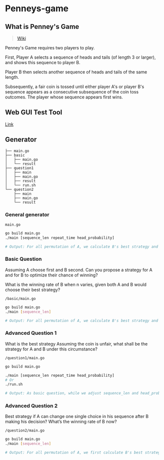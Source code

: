 # Penneys-game

## What is Penney's Game

> [Wiki](https://en.wikipedia.org/wiki/Penney%27s_game)

Penney's Game requires two players to play.

First, Player A selects a sequence of heads and tails (of length 3 or larger), and shows this sequence to player B.

Player B then selects another sequence of heads and tails of the same length.

Subsequently, a fair coin is tossed until either player A's or player B's sequence appears as a consecutive subsequence of the coin toss outcomes. The player whose sequence appears first wins.

## Web GUI Test Tool

[Link](https://hcwxd.github.io/Penneys-game/index.html)

## Generator

```
├── main.go
├── basic
│   ├── main.go
│   └── result
├── question1
│   ├── main
│   ├── main.go
│   ├── result
│   └── run.sh
└── question2
    ├── main
    ├── main.go
    └── result
```

### General generator

`main.go`

```bash
go build main.go
./main [sequence_len repeat_time head_probability]

# Output: For all permutation of A, we calculate B's best strategy and winning rate.
```

### Basic Question

Assuming A choose first and B second. Can you propose a strategy for A and for B to optimize their chance of winning?

What is the winning rate of B when n varies, given both A and B would choose their best strategy?

`/basic/main.go`

```bash
go build main.go
./main [sequence_len]

# Output: For all permutation of A, we calculate B's best strategy and winning rate. We can then find out best strategy for A
```

### Advanced Question 1

What is the best strategy Assuming the coin is unfair, what shall be the strategy for A and B under this circumstance?

`/question1/main.go`

```bash
go build main.go

./main [sequence_len repeat_time head_probability]
# Or
./run.sh

# Output: As basic question, while we adjust sequence_len and head_probability
```

### Advanced Question 2

Best strategy if A can change one single choice in his sequence after B making his decision? What’s the winning rate of B now?

`/question2/main.go`

```bash
go build main.go
./main [sequence_len]

# Output: For all permutation of A, we first calculate B's best strategy and winning rate. Then we try to change A's one single choice and find out which change is the optimal choice.
```
